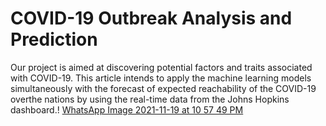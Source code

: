 # COVID-19 Outbreak Analysis and Prediction

Our project is aimed at discovering potential factors and traits associated with COVID-19. This article intends to apply the machine learning models simultaneously with the forecast of expected reachability of the COVID-19 overthe nations by using the real-time data from the Johns Hopkins dashboard.!
[WhatsApp Image 2021-11-19 at 10 57 49 PM](https://user-images.githubusercontent.com/81618576/144468411-5262de16-e043-41af-a72c-cb8ff845cd61.jpeg)

